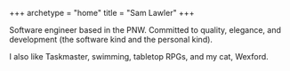 +++
archetype = "home"
title = "Sam Lawler"
+++

Software engineer based in the PNW.
Committed to quality, elegance, and development (the software kind and the personal kind).

I also like Taskmaster, swimming, tabletop RPGs, and my cat, Wexford. 